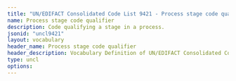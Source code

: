 ```yaml
---
title: "UN/EDIFACT Consolidated Code List 9421 - Process stage code qualifier (20B) JSON-LD Vocabulary"
name: Process stage code qualifier
description: Code qualifying a stage in a process.
jsonid: "uncl9421"
layout: vocabulary
header_name: Process stage code qualifier
header_description: Vocabulary Definition of UN/EDIFACT Consolidated Code List 9421 - Process stage code qualifier (20B) semantics in HTML format. JSON-LD format is available at [uncl9421.jsonld](/vocabulary/uncl9421.jsonld)
type: uncl
options:
---
```

